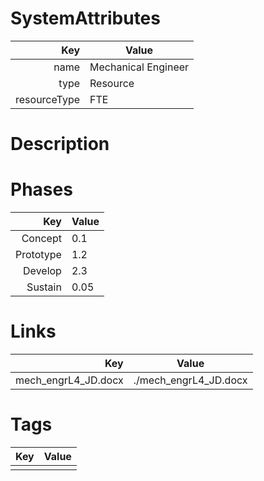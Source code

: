 # SystemAttributes

| Key                       | Value                |
| ------------------------: | -------------------- |
| name                      | Mechanical Engineer                 |
| type                      | Resource    |
| resourceType              | FTE  |

# Description


# Phases

| Key                       | Value                |
| ------------------------: | -------------------- |
| Concept                   |  0.1                    |
| Prototype                 |  1.2                    |
| Develop                   |  2.3                    |
| Sustain                   |  0.05                    |

# Links

| Key                       | Value                |
| ------------------------: | -------------------- |
|  mech_engrL4_JD.docx      | ./mech_engrL4_JD.docx |

# Tags

| Key                       | Value                |
| ------------------------: | -------------------- |
|                           |                      |
